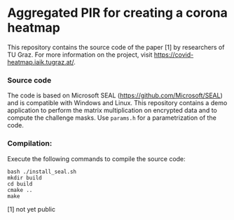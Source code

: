 # Aggregated PIR for creating a corona heatmap

This repository contains the source code of the paper [1] by researchers of TU Graz. For more information on the project, visit https://covid-heatmap.iaik.tugraz.at/.

### Source code
The code is based on Microsoft SEAL (https://github.com/Microsoft/SEAL) and is compatible with Windows and Linux.
This repository contains a demo application to perform the matrix multiplication on encrypted data and to compute the challenge masks. Use `params.h` for a parametrization of the code.

### Compilation:
Execute the following commands to compile the source code:
```
bash ./install_seal.sh
mkdir build
cd build
cmake ..
make
```

[1] not yet public
